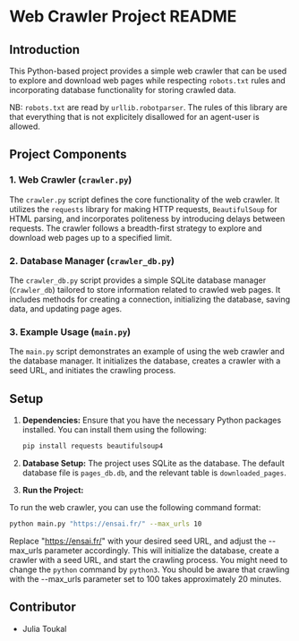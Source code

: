 # Web Crawler Project README

## Introduction

This Python-based project provides a simple web crawler that can be used to explore and download web pages while respecting `robots.txt` rules and incorporating database functionality for storing crawled data.

NB: `robots.txt` are read by `urllib.robotparser`. The rules of this library are that everything that is not explicitely disallowed for an agent-user is allowed.

## Project Components

### 1. Web Crawler (`crawler.py`)

The `crawler.py` script defines the core functionality of the web crawler. It utilizes the `requests` library for making HTTP requests, `BeautifulSoup` for HTML parsing, and incorporates politeness by introducing delays between requests. The crawler follows a breadth-first strategy to explore and download web pages up to a specified limit.

### 2. Database Manager (`crawler_db.py`)

The `crawler_db.py` script provides a simple SQLite database manager (`Crawler_db`) tailored to store information related to crawled web pages. It includes methods for creating a connection, initializing the database, saving data, and updating page ages.

### 3. Example Usage (`main.py`)

The `main.py` script demonstrates an example of using the web crawler and the database manager. It initializes the database, creates a crawler with a seed URL, and initiates the crawling process.

## Setup

1. **Dependencies:** Ensure that you have the necessary Python packages installed. You can install them using the following:

   ```bash
   pip install requests beautifulsoup4
   ```

2. **Database Setup:** The project uses SQLite as the database. The default database file is `pages_db.db`, and the relevant table is `downloaded_pages`.

3. **Run the Project:**

To run the web crawler, you can use the following command format:

```bash
python main.py "https://ensai.fr/" --max_urls 10
```

Replace "https://ensai.fr/" with your desired seed URL, and adjust the --max_urls parameter accordingly. This will initialize the database, create a crawler with a seed URL, and start the crawling process.
You might need to change the `python` command by `python3`.
You should be aware that crawling with the --max_urls parameter set to 100 takes approximately 20 minutes.

## Contributor

- Julia Toukal
